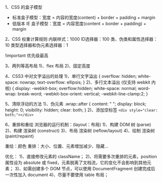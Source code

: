 1、CSS 的盒子模型
  - 标准盒子模型：宽度 = 内容的宽度(content) + border + padding + margin
  - 低版本 IE 盒子模型：宽度 = 内容宽度(content + border + padding) + margin

2、CSS 权重计算规则
  内联样式：1000
  ID选择器：100
  类、伪类和属性选择器：10
  类型选择器和伪元素选择器：1

  !important 优先级最高

3、两列等高布局
  1)、flex 布局
  2)、固定高度

4、CSS3 中对文字溢出的处理
	1)、单行文字溢出
	{
		overflow: hidden;
		white-space: nowrap;
		text-overflow: ellipsis;
	}
	2)、多行文本溢出 (仅支持 webkit 内核)
	{
		display: -webkit-box;
		overflow:hidden;
		white-space: normal;
		word-wrap: break-word;
		-webkit-box-orient: vertical;
		-webkit-line-clamp:2;
	}

5、清除浮动的方法
	1)、伪元素
	.wrap::after {
	  content: " ";
	  display: block;
	  height: 0;
	  visibility: hidden;
	  clear: both;
  }
  2)、添加空标签
  `<div style="clear: both;"></div>`

6、重排和重绘
	浏览器的运行机制：(layout：布局)
	1)、构建 DOM 树 (parse)
	2)、构建 渲染树 (construct)
	3)、布局 渲染树 (reflow/layout)
	4)、绘制 渲染树 (paint/repaint)
  
  重绘：颜色
  重排：大小、位置、元素增加减少、隐藏...

  优化：
  1)、直接修改元素的 className；
  2)、将需要多次重排的元素，position 属性设为 absolute 或 fixed，元素脱离了文档流，它的变化不会影响到其他元素；
  3)、如需创建多个 DOM 节点，可以使用 DocumentFragment 创建完成后一次性加入 document
  4)、尽量不要使用 table 布局；